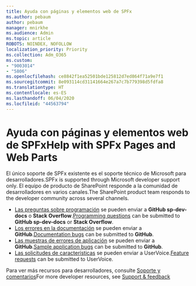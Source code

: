 ```yaml
---
title: Ayuda con páginas y elementos web de SPFx
ms.author: pebaum
author: pebaum
manager: mnirkhe
ms.audience: Admin
ms.topic: article
ROBOTS: NOINDEX, NOFOLLOW
localization_priority: Priority
ms.collection: Adm_O365
ms.custom:
- "9003014"
- "5806"
ms.openlocfilehash: ce8842f1ea52501bde125812d7ed864f71a9e7f1
ms.sourcegitcommit: 8e093114cd31141664e267a7c7b779398d5fdfa8
ms.translationtype: HT
ms.contentlocale: es-ES
ms.lasthandoff: 06/04/2020
ms.locfileid: "44563794"
---
```

# <a name="help-with-spfx-pages-and-web-parts"></a><span data-ttu-id="5865f-102">Ayuda con páginas y elementos web de SPFx</span><span class="sxs-lookup"><span data-stu-id="5865f-102">Help with SPFx Pages and Web Parts</span></span>

<span data-ttu-id="5865f-103">El único soporte de SPFx existente es el soporte técnico de Microsoft para desarrolladores.</span><span class="sxs-lookup"><span data-stu-id="5865f-103">SPFx is supported through Microsoft developer support only.</span></span> <span data-ttu-id="5865f-104">El equipo de producto de SharePoint responde a la comunidad de desarrolladores en varios canales.</span><span class="sxs-lookup"><span data-stu-id="5865f-104">The SharePoint product team responds to the developer community across several channels.</span></span>

- <span data-ttu-id="5865f-105">[Las preguntas sobre programación](https://docs.microsoft.com/sharepoint/dev/support-feedback#programming-questions) se pueden enviar a **GitHub sp-dev-docs** o **Stack Overflow**.</span><span class="sxs-lookup"><span data-stu-id="5865f-105">[Programming questions](https://docs.microsoft.com/sharepoint/dev/support-feedback#programming-questions)  can be submitted to  **GitHub sp-dev-docs**  or  **Stack Overflow**.</span></span>
- <span data-ttu-id="5865f-106">[Los errores en la documentación](https://docs.microsoft.com/sharepoint/dev/support-feedback#documentation-bugs) se pueden enviar a **GitHub**.</span><span class="sxs-lookup"><span data-stu-id="5865f-106">[Documentation bugs](https://docs.microsoft.com/sharepoint/dev/support-feedback#documentation-bugs)  can be submitted to **GitHub**.</span></span>
- <span data-ttu-id="5865f-107">[Las muestras de errores de aplicación](https://docs.microsoft.com/sharepoint/dev/support-feedback#sample-application-bugs) se pueden enviar a **GitHub**.</span><span class="sxs-lookup"><span data-stu-id="5865f-107">[Sample application bugs](https://docs.microsoft.com/sharepoint/dev/support-feedback#sample-application-bugs)  can be submitted to  **GitHub**.</span></span>
- <span data-ttu-id="5865f-108">[Las solicitudes de características](https://docs.microsoft.com/sharepoint/dev/support-feedback#feature-requests) se pueden enviar a UserVoice.</span><span class="sxs-lookup"><span data-stu-id="5865f-108">[Feature requests](https://docs.microsoft.com/sharepoint/dev/support-feedback#feature-requests)  can be submitted to UserVoice.</span></span>

<span data-ttu-id="5865f-109">Para ver más recursos para desarrolladores, consulte [Soporte y comentarios](https://docs.microsoft.com/sharepoint/dev/support-feedback)</span><span class="sxs-lookup"><span data-stu-id="5865f-109">For more developer resources, see  [Support & feedback](https://docs.microsoft.com/sharepoint/dev/support-feedback)</span></span>